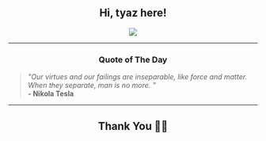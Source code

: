 <h2 align="center"> Hi, tyaz here!</h2>

<p align="center">
<a href="https://github.com/tyazx" alt="github streak"><img src="https://dvst-streak.herokuapp.com/?user=tyazx&theme=tokyonight&fire=DD472C"></a>
</p>

<hr>
<h3 align="center">Quote of The Day</h3>
<p align="center">
<blockquote>
<i>"Our virtues and our failings are inseparable, like force and matter. When they separate, man is no more. "</i>
<br>
<b>- Nikola Tesla</b>
</blockquote>
</p>


<hr>
<h2 align="center">Thank You 🙏🏼</h2>
